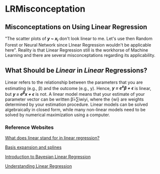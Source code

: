 # LRMisconceptation

## Misconceptations on Using Linear Regression

"The scatter plots of <b><i>y ~ x<sub>i</sub></i></b> don't look linear to me. Let's use then Random Forest or Neural Network since LInear Regression wouldn't be applicable here". Reality is that Linear Regression still is the workhorse of Machine Learning and there are several misconceptations regarding its applicability. 

## What Should be <i>Linear</i> in <i>Linear</i> Regressions?

Linear refers to the relationship between the parameters that you are estimating (e.g., β) and the outcome (e.g., y). Hence, <b><i>y = e<sup>x</sup>β + ϵ</i></b> is linear, but <b><i>y = e<sup>β</sup>x + ϵ</i></b> is not. A linear model means that your estimate of your parameter vector can be written β&#770;=∑iwiyi, where the {wi} are weights determined by your estimation procedure. Linear models can be solved algebraically in closed form, while many non-linear models need to be solved by numerical maximization using a computer.

### Reference Websites

[What does linear stand for in linear regression?](https://stats.stackexchange.com/questions/8689/what-does-linear-stand-for-in-linear-regression)

[Basis expansion and splines](https://bobby.gramacy.com/surrogates/splines.html)

[Introduction to Bayesian Linear Regression](https://towardsdatascience.com/introduction-to-bayesian-linear-regression-e66e60791ea7)

[Understanding Linear Regression](https://towardsdatascience.com/understanding-linear-regression-94a6ab9595de)
